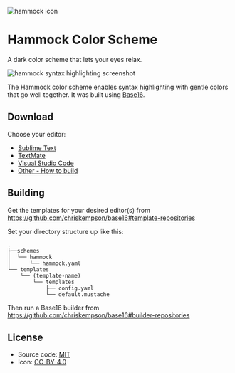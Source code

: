 ![hammock icon](https://alanlynn.github.io/hammock/icon.png)

# Hammock Color Scheme

A dark color scheme that lets your eyes relax.

![hammock syntax highlighting screenshot](https://alanlynn.github.io/hammock/screenshot.png)

The Hammock color scheme enables syntax highlighting with gentle colors that go well together. It was built using [Base16](https://github.com/chriskempson/base16).


## Download

Choose your editor:
* [Sublime Text](https://github.com/AlanLynn/hammock-sublime-textmate#readme)
* [TextMate](https://github.com/AlanLynn/hammock-sublime-textmate#readme)
* [Visual Studio Code](https://github.com/AlanLynn/hammock-vscode#readme)
* [Other - How to build](#building)


## Building

Get the templates for your desired editor(s) from https://github.com/chriskempson/base16#template-repositories

Set your directory structure up like this:

```
.
├──schemes
│  └── hammock
│      └── hammock.yaml
└── templates
    └── (template-name)
        └── templates
            ├── config.yaml
            └── default.mustache
```

Then run a Base16 builder from https://github.com/chriskempson/base16#builder-repositories


## License

* Source code: [MIT](https://choosealicense.com/licenses/mit/)
* Icon: [CC-BY-4.0](https://choosealicense.com/licenses/cc-by-4.0/)
